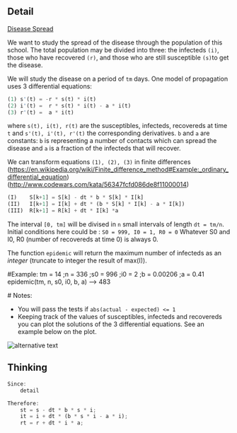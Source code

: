 ## Detail

[Disease Spread](https://www.codewars.com/kata/disease-spread/train/rust)

We want to study the spread of the disease through the population of this school. The total population may be divided into three: the infecteds `(i)`, those who have recovered `(r)`, and those who are still susceptible `(s)`to get the disease.

We will study the disease on a period of `tm` days. One model of propagation uses 3 differential equations:

```rust
(1) s'(t) = -r * s(t) * i(t)
(2) i'(t) =  r * s(t) * i(t) - a * i(t)
(3) r'(t) =  a * i(t)
```

where `s(t), i(t), r(t)` are the susceptibles, infecteds, recovereds at time `t` and `s'(t), i'(t), r'(t)` the corresponding derivatives. `b` and `a` are constants: `b` is representing a number of contacts which can spread the disease and `a` is a fraction of the infecteds that will recover. 

We can transform equations `(1), (2), (3)` in finite differences (<https://en.wikipedia.org/wiki/Finite_difference_method#Example:_ordinary_differential_equation>) (<http://www.codewars.com/kata/56347fcfd086de8f11000014>)

```rust
(I)    S[k+1] = S[k] - dt * b * S[k] * I[k]
(II)   I[k+1] = I[k] + dt * (b * S[k] * I[k] - a * I[k])
(III)  R[k+1] = R[k] + dt * I[k] *a
```

The interval `[0, tm]` will be divised in `n` small intervals of length `dt = tm/n`. Initial conditions here could be : `S0 = 999, I0 = 1, R0 = 0` Whatever S0 and I0, R0 (number of recovereds at time 0) is always 0.

The function `epidemic` will return the maximum number of infecteds as an *integer* (truncate to integer the result of max(I)).

\#Example: tm = 14 ;n = 336 ;s0 = 996 ;i0 = 2 ;b = 0.00206 ;a = 0.41 epidemic(tm, n, s0, i0, b, a) --> 483

\# Notes:

- You will pass the tests if `abs(actual - expected) <= 1`
- Keeping track of the values of susceptibles, infecteds and recovereds you can plot the solutions of the 3 differential equations. See an example below on the plot.

![alternative text](http://i.imgur.com/xB6VSqzm.png)

## Thinking

```rust
Since:
    detail

Therefore:
    st = s - dt * b * s * i;
    it = i + dt * (b * s * i - a * i);
    rt = r + dt * i * a;
```


